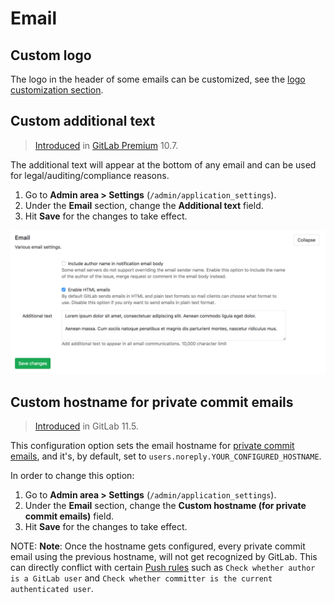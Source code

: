 # Email

## Custom logo

The logo in the header of some emails can be customized, see the [logo customization section](../../../customization/branded_page_and_email_header.md).

## Custom additional text

>[Introduced][ee-5031] in [GitLab Premium][eep] 10.7.

The additional text will appear at the bottom of any email and can be used for
legal/auditing/compliance reasons.

1. Go to **Admin area > Settings** (`/admin/application_settings`).
1. Under the **Email** section, change the **Additional text** field.
1. Hit **Save** for the changes to take effect.

![Admin email settings](img/email_settings.png)

[ee-5031]: https://gitlab.com/gitlab-org/gitlab-ee/merge_requests/5031
[eep]: https://about.gitlab.com/pricing/

## Custom hostname for private commit emails

> [Introduced](https://gitlab.com/gitlab-org/gitlab-ce/merge_requests/22560) in GitLab 11.5.

This configuration option sets the email hostname for [private commit emails](../../profile/index.md#private-commit-email),
and it's, by default, set to `users.noreply.YOUR_CONFIGURED_HOSTNAME`.

In order to change this option:

1. Go to **Admin area > Settings** (`/admin/application_settings`).
1. Under the **Email** section, change the **Custom hostname (for private commit emails)** field.
1. Hit **Save** for the changes to take effect.

NOTE: **Note**: Once the hostname gets configured, every private commit email using the previous hostname, will not get
recognized by GitLab. This can directly conflict with certain [Push rules](../../../push_rules/push_rules.md) such as
`Check whether author is a GitLab user` and `Check whether committer is the current authenticated user`.
